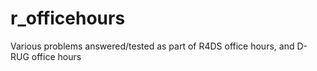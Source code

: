 # r_officehours
Various problems answered/tested as part of R4DS office hours, and D-RUG office hours
